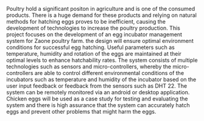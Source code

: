 Poultry hold a significant positon in agriculture and is one of the consumed products. There is a huge demand for these products and relying on natural methods for hatching eggs proves to be inefficient, causing the development of technologies to increase the poultry production. This project focuses on the development of an egg incubator management system for Zaone poultry farm. the design will ensure optimal environment conditions for successful egg hatching. Useful parameters such as temperature, humidity and rotation of the eggs are maintained at their optimal levels to enhance hatchability rates. The system consists of multiple technologies such as sensors and micro-controllers, whereby the micro-controllers are able to control different environmental conditions of the incubators such as temperature and humidity of the incubator based on the user input feedback or feedback from the sensors such as DHT 22. The system can be remotely monitored via an android or desktop application. Chicken eggs will be used as a case study for testing and evaluating the system and there is high assurance that the system can accurately hatch eggs and prevent other problems that might harm the eggs.
